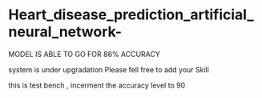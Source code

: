 # Heart_disease_prediction_artificial_neural_network-

MODEL IS ABLE TO GO FOR 86% ACCURACY 

system is under upgradation
Please fell free to add your Skill

this is test bench , incerment the accuracy level to 90

